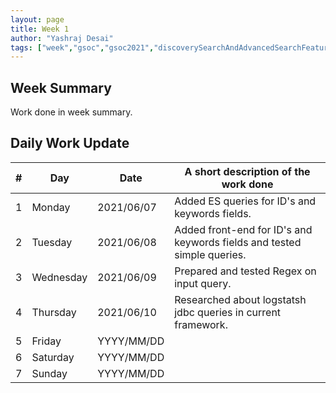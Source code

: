```yaml
---
layout: page
title: Week 1
author: "Yashraj Desai"
tags: ["week","gsoc","gsoc2021","discoverySearchAndAdvancedSearchFeatures","week#1","eval#1"]
---
```


## Week Summary

 
Work done in week summary.

## Daily Work Update

|\#|Day|Date|A short description of the work done|  
|---	|---	|---	|---	|  
|1   	| Monday 	|   2021/06/07	| Added ES queries for ID's and keywords fields. |  
|2   	| Tuesday  	|   2021/06/08	| Added front-end for ID's and keywords fields and tested simple queries.	|  
|3   	| Wednesday  	|  2021/06/09 	| Prepared and tested Regex on input query. |  
|4   	| Thursday  	|   2021/06/10	| Researched about logstatsh jdbc queries in current framework. |  
|5   	| Friday  	|   YYYY/MM/DD	|  |  
|6   	| Saturday  	|   YYYY/MM/DD	| 	|  
|7   	| Sunday  	|   YYYY/MM/DD	|  |  
